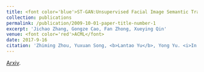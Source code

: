 ```yaml
---
title: <font color='blue'>ST-GAN:Unsupervised Facial Image Semantic Transformation using Generative Adversarial Networks</font>
collection: publications
permalink: /publication/2009-10-01-paper-title-number-1
excerpt: 'Jichao Zhang, Gongze Cao, Fan Zhong, Xueying Qin' 
venue: <font color='red'>ACML</font>
date: 2017-9-16
citation: 'Zhiming Zhou, Yuxuan Song, <b>Lantao Yu</b>, Yong Yu. <i>In submission to NIPS 2018.</i>'
---
```


[Arxiv](http://proceedings.mlr.press/v77/zhang17c.html).

